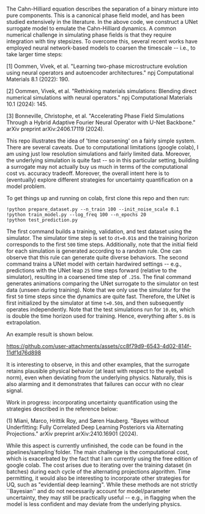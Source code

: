 The Cahn-Hilliard equation describes the separation of a binary mixture into pure components. This is a canonical phase field model, and has been studied extensively in the literature. In the above code, we construct a UNet surrogate model to emulate the Cahn-Hilliard dynamics. A common numerical challenge in simulating phase fields is that they require integration with tiny stepsizes. To overcome this, several recent works have employed neural network-based models to coarsen the timescale -- i.e., to take larger time steps:

[1] Oommen, Vivek, et al. "Learning two-phase microstructure evolution using neural operators and autoencoder architectures." npj Computational Materials 8.1 (2022): 190.

[2] Oommen, Vivek, et al. "Rethinking materials simulations: Blending direct numerical simulations with neural operators." npj Computational Materials 10.1 (2024): 145.

[3] Bonneville, Christophe, et al. "Accelerating Phase Field Simulations Through a Hybrid Adaptive Fourier Neural Operator with U-Net Backbone." arXiv preprint arXiv:2406.17119 (2024).

This repo illustrates the idea of 'time coarsening' on a fairly simple system. There are several caveats. Due to computational limitations (google colab), I am using just low resolution simulations and fairly limited data. Moreover, the underlying simulation is quite fast -- so in this particular setting, building a surrogate may not actually buy us much in terms of the computational cost vs. accuracy tradeoff. Moreover, the overall intent here is to (eventually) explore different strategies for uncertainty quantification on a model problem.

To get things up and running on colab, first clone this repo and then run:

```
!python prepare_dataset.py --n_train 100 --init_noise_scale 0.1
!python train_model.py --log_freq 100 --n_epochs 20
!python test_prediction.py
```

The first command builds a training, validation, and test dataset using the simulator. The simulator time step is set to `dt=0.01`s and the training horizon corresponds to the first `500` time steps. Additionally, note that the initial field for each simulation is generated according to a random rule. One can observe that this rule can generate quite diverse behaviors. The second command trains a UNet model with certain hardwired settings -- e.g., predictions with the UNet leap `25` time steps forward (relative to the simulator), resulting in a coarsened time step of `.25`s. The final command generates animations comparing the UNet surrogate to the simulator on test data (unseen during training). Note that we only use the simulator for the first `50` time steps since the dynamics are quite fast. Therefore, the UNet is first initialized by the simulator at time `t=0.50`s, and then subsequently operates independently. Note that the test simulations run for `10.0`s, which is double the time horizon used for training. Hence, everything after `5.0`s is extrapolation.

An example result is shown below.


https://github.com/user-attachments/assets/cc8f79d9-6543-4d02-814f-11df1d76d898


It is interesting to observe, in this and other examples, that the surrogate retains plausible physical behavior (at least with respect to the eyeball norm), even when deviating from the underlying physics. Naturally, this is also alarming and it demonstrates that failures can occur with no clear signal. 

Work in progress: incorporating uncertainty quantification using the strategies described in the reference below:

(1) Miani, Marco, Hrittik Roy, and Søren Hauberg. "Bayes without Underfitting:
Fully Correlated Deep Learning Posteriors via Alternating Projections."
arXiv preprint arXiv:2410.16901 (2024).

While this aspect is currently unfinished, the code can be found in the pipelines/sampling`folder. The main challenge is the computational cost, which is exacerbated by the fact that I am currently using the free edition of google colab. The cost arises due to iterating over the training dataset (in batches) during each cycle of
the alternating projections algorithm. Time permitting, it would also be interesting to incorporate other strategies for UQ, such as "evidential deep learning". While these methods are not strictly ``Bayesian'' and do not necessarily account for model/parameter uncertainty, they may still be practically useful -- e.g., in flagging when the model is less confident and may deviate from the underlying physics.
